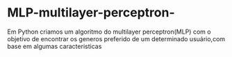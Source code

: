 # MLP-multilayer-perceptron-
Em Python criamos um algoritmo do multilayer perceptron(MLP) com o objetivo de encontrar os generos preferido de um determinado usuário,com base em algumas caracteristicas
